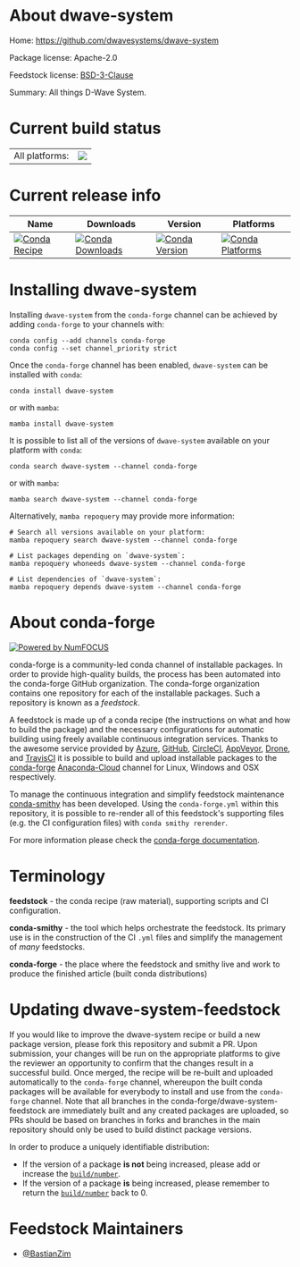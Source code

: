 About dwave-system
==================

Home: https://github.com/dwavesystems/dwave-system

Package license: Apache-2.0

Feedstock license: [BSD-3-Clause](https://github.com/conda-forge/dwave-system-feedstock/blob/main/LICENSE.txt)

Summary: All things D-Wave System.

Current build status
====================


<table><tr><td>All platforms:</td>
    <td>
      <a href="https://dev.azure.com/conda-forge/feedstock-builds/_build/latest?definitionId=15846&branchName=main">
        <img src="https://dev.azure.com/conda-forge/feedstock-builds/_apis/build/status/dwave-system-feedstock?branchName=main">
      </a>
    </td>
  </tr>
</table>

Current release info
====================

| Name | Downloads | Version | Platforms |
| --- | --- | --- | --- |
| [![Conda Recipe](https://img.shields.io/badge/recipe-dwave--system-green.svg)](https://anaconda.org/conda-forge/dwave-system) | [![Conda Downloads](https://img.shields.io/conda/dn/conda-forge/dwave-system.svg)](https://anaconda.org/conda-forge/dwave-system) | [![Conda Version](https://img.shields.io/conda/vn/conda-forge/dwave-system.svg)](https://anaconda.org/conda-forge/dwave-system) | [![Conda Platforms](https://img.shields.io/conda/pn/conda-forge/dwave-system.svg)](https://anaconda.org/conda-forge/dwave-system) |

Installing dwave-system
=======================

Installing `dwave-system` from the `conda-forge` channel can be achieved by adding `conda-forge` to your channels with:

```
conda config --add channels conda-forge
conda config --set channel_priority strict
```

Once the `conda-forge` channel has been enabled, `dwave-system` can be installed with `conda`:

```
conda install dwave-system
```

or with `mamba`:

```
mamba install dwave-system
```

It is possible to list all of the versions of `dwave-system` available on your platform with `conda`:

```
conda search dwave-system --channel conda-forge
```

or with `mamba`:

```
mamba search dwave-system --channel conda-forge
```

Alternatively, `mamba repoquery` may provide more information:

```
# Search all versions available on your platform:
mamba repoquery search dwave-system --channel conda-forge

# List packages depending on `dwave-system`:
mamba repoquery whoneeds dwave-system --channel conda-forge

# List dependencies of `dwave-system`:
mamba repoquery depends dwave-system --channel conda-forge
```


About conda-forge
=================

[![Powered by
NumFOCUS](https://img.shields.io/badge/powered%20by-NumFOCUS-orange.svg?style=flat&colorA=E1523D&colorB=007D8A)](https://numfocus.org)

conda-forge is a community-led conda channel of installable packages.
In order to provide high-quality builds, the process has been automated into the
conda-forge GitHub organization. The conda-forge organization contains one repository
for each of the installable packages. Such a repository is known as a *feedstock*.

A feedstock is made up of a conda recipe (the instructions on what and how to build
the package) and the necessary configurations for automatic building using freely
available continuous integration services. Thanks to the awesome service provided by
[Azure](https://azure.microsoft.com/en-us/services/devops/), [GitHub](https://github.com/),
[CircleCI](https://circleci.com/), [AppVeyor](https://www.appveyor.com/),
[Drone](https://cloud.drone.io/welcome), and [TravisCI](https://travis-ci.com/)
it is possible to build and upload installable packages to the
[conda-forge](https://anaconda.org/conda-forge) [Anaconda-Cloud](https://anaconda.org/)
channel for Linux, Windows and OSX respectively.

To manage the continuous integration and simplify feedstock maintenance
[conda-smithy](https://github.com/conda-forge/conda-smithy) has been developed.
Using the ``conda-forge.yml`` within this repository, it is possible to re-render all of
this feedstock's supporting files (e.g. the CI configuration files) with ``conda smithy rerender``.

For more information please check the [conda-forge documentation](https://conda-forge.org/docs/).

Terminology
===========

**feedstock** - the conda recipe (raw material), supporting scripts and CI configuration.

**conda-smithy** - the tool which helps orchestrate the feedstock.
                   Its primary use is in the construction of the CI ``.yml`` files
                   and simplify the management of *many* feedstocks.

**conda-forge** - the place where the feedstock and smithy live and work to
                  produce the finished article (built conda distributions)


Updating dwave-system-feedstock
===============================

If you would like to improve the dwave-system recipe or build a new
package version, please fork this repository and submit a PR. Upon submission,
your changes will be run on the appropriate platforms to give the reviewer an
opportunity to confirm that the changes result in a successful build. Once
merged, the recipe will be re-built and uploaded automatically to the
`conda-forge` channel, whereupon the built conda packages will be available for
everybody to install and use from the `conda-forge` channel.
Note that all branches in the conda-forge/dwave-system-feedstock are
immediately built and any created packages are uploaded, so PRs should be based
on branches in forks and branches in the main repository should only be used to
build distinct package versions.

In order to produce a uniquely identifiable distribution:
 * If the version of a package **is not** being increased, please add or increase
   the [``build/number``](https://docs.conda.io/projects/conda-build/en/latest/resources/define-metadata.html#build-number-and-string).
 * If the version of a package **is** being increased, please remember to return
   the [``build/number``](https://docs.conda.io/projects/conda-build/en/latest/resources/define-metadata.html#build-number-and-string)
   back to 0.

Feedstock Maintainers
=====================

* [@BastianZim](https://github.com/BastianZim/)

